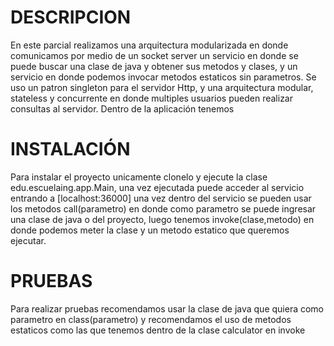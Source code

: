 # DESCRIPCION
  En este parcial realizamos una arquitectura modularizada en donde comunicamos por medio de un socket server un servicio en donde se puede buscar una clase de java y obtener sus metodos y clases, y un servicio en donde podemos invocar metodos estaticos sin parametros.
  Se uso un patron singleton para el servidor Http, y una arquitectura modular, stateless y concurrente en donde multiples usuarios pueden realizar consultas al servidor.
  Dentro de la aplicación tenemos 
# INSTALACIÓN
  Para instalar el proyecto unicamente clonelo y ejecute la clase edu.escuelaing.app.Main, una vez ejecutada puede acceder al servicio entrando a [localhost:36000] una vez dentro del servicio se pueden usar los metodos call(parametro) en donde como parametro se puede ingresar una clase de java o del proyecto, luego tenemos invoke(clase,metodo) en donde podemos meter la clase y un metodo estatico que queremos ejecutar.

# PRUEBAS
  Para realizar pruebas recomendamos usar la clase de java que quiera como parametro en class(parametro) y recomendamos el uso de metodos estaticos como las que tenemos dentro de la clase calculator en invoke

